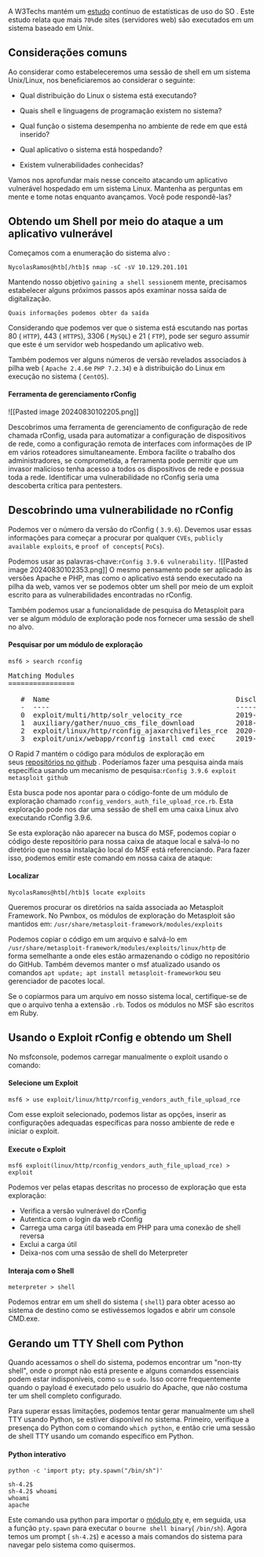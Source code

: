 A W3Techs mantém um [estudo](https://w3techs.com/technologies/overview/operating_system) contínuo de estatísticas de uso do SO . Este estudo relata que mais `70%`de sites (servidores web) são executados em um sistema baseado em Unix.

## Considerações comuns
Ao considerar como estabeleceremos uma sessão de shell em um sistema Unix/Linux, nos beneficiaremos ao considerar o seguinte:

- Qual distribuição do Linux o sistema está executando?
    
- Quais shell e linguagens de programação existem no sistema?
    
- Qual função o sistema desempenha no ambiente de rede em que está inserido?
    
- Qual aplicativo o sistema está hospedando?
    
- Existem vulnerabilidades conhecidas?

Vamos nos aprofundar mais nesse conceito atacando um aplicativo vulnerável hospedado em um sistema Linux. Mantenha as perguntas em mente e tome notas enquanto avançamos. Você pode respondê-las?

## Obtendo um Shell por meio do ataque a um aplicativo vulnerável
Começamos com a enumeração do sistema alvo :

```shel-session
NycolasRamos@htb[/htb]$ nmap -sC -sV 10.129.201.101
```

Mantendo nosso objetivo `gaining a shell session`em mente, precisamos estabelecer alguns próximos passos após examinar nossa saída de digitalização.

`Quais informações podemos obter da saída`

Considerando que podemos ver que o sistema está escutando nas portas 80 ( `HTTP`), 443 ( `HTTPS`), 3306 ( `MySQL`) e 21 ( `FTP`), pode ser seguro assumir que este é um servidor web hospedando um aplicativo web.

Também podemos ver alguns números de versão revelados associados à pilha web ( `Apache 2.4.6`e `PHP 7.2.34`) e à distribuição do Linux em execução no sistema ( `CentOS`).

#### Ferramenta de gerenciamento rConfig
![[Pasted image 20240830102205.png]]

Descobrimos uma ferramenta de gerenciamento de configuração de rede chamada rConfig, usada para automatizar a configuração de dispositivos de rede, como a configuração remota de interfaces com informações de IP em vários roteadores simultaneamente. Embora facilite o trabalho dos administradores, se comprometida, a ferramenta pode permitir que um invasor malicioso tenha acesso a todos os dispositivos de rede e possua toda a rede. Identificar uma vulnerabilidade no rConfig seria uma descoberta crítica para pentesters.

## Descobrindo uma vulnerabilidade no rConfig
Podemos ver o número da versão do rConfig ( `3.9.6`). Devemos usar essas informações para começar a procurar por qualquer `CVEs`, `publicly available exploits`, e `proof of concepts`( `PoCs`).

Podemos usar as palavras-chave:`rConfig 3.9.6 vulnerability.`
![[Pasted image 20240830102353.png]]
O mesmo pensamento pode ser aplicado às versões Apache e PHP, mas como o aplicativo está sendo executado na pilha da web, vamos ver se podemos obter um shell por meio de um exploit escrito para as vulnerabilidades encontradas no rConfig.

Também podemos usar a funcionalidade de pesquisa do Metasploit para ver se algum módulo de exploração pode nos fornecer uma sessão de shell no alvo.

#### Pesquisar por um módulo de exploração
```shell-session
msf6 > search rconfig
```
<pre style="overflow-x:scroll;">
Matching Modules
================

   #  Name                                             Disclosure Date  Rank       Check  Description
   -  ----                                             ---------------  ----       -----  -----------
   0  exploit/multi/http/solr_velocity_rce             2019-10-29       excellent  Yes    Apache Solr Remote Code Execution via Velocity Template
   1  auxiliary/gather/nuuo_cms_file_download          2018-10-11       normal     No     Nuuo Central Management Server Authenticated Arbitrary File Download
   2  exploit/linux/http/rconfig_ajaxarchivefiles_rce  2020-03-11       good       Yes    Rconfig 3.x Chained Remote Code Execution
   3  exploit/unix/webapp/rconfig_install_cmd_exec     2019-10-28       excellent  Yes    rConfig install Command Execution
</pre>

O Rapid 7 mantém o código para módulos de exploração em seus [repositórios no github](https://github.com/rapid7/metasploit-framework/tree/master/modules/exploits) . Poderíamos fazer uma pesquisa ainda mais específica usando um mecanismo de pesquisa:`rConfig 3.9.6 exploit metasploit github`

Esta busca pode nos apontar para o código-fonte de um módulo de exploração chamado `rconfig_vendors_auth_file_upload_rce.rb`. Esta exploração pode nos dar uma sessão de shell em uma caixa Linux alvo executando rConfig 3.9.6.

Se esta exploração não aparecer na busca do MSF, podemos copiar o código deste repositório para nossa caixa de ataque local e salvá-lo no diretório que nossa instalação local do MSF está referenciando. Para fazer isso, podemos emitir este comando em nossa caixa de ataque:

#### Localizar
```shell-session
NycolasRamos@htb[/htb]$ locate exploits
```

Queremos procurar os diretórios na saída associada ao Metasploit Framework. No Pwnbox, os módulos de exploração do Metasploit são mantidos em:
`/usr/share/metasploit-framework/modules/exploits`

Podemos copiar o código em um arquivo e salvá-lo em `/usr/share/metasploit-framework/modules/exploits/linux/http` de forma semelhante a onde eles estão armazenando o código no repositório do GitHub.
Também devemos manter o msf atualizado usando os comandos `apt update; apt install metasploit-framework`ou seu gerenciador de pacotes local.

Se o copiarmos para um arquivo em nosso sistema local, certifique-se de que o arquivo tenha a extensão `.rb`. Todos os módulos no MSF são escritos em Ruby.

## Usando o Exploit rConfig e obtendo um Shell
No msfconsole, podemos carregar manualmente o exploit usando o comando:

#### Selecione um Exploit
```shell-session
msf6 > use exploit/linux/http/rconfig_vendors_auth_file_upload_rce
```
Com esse exploit selecionado, podemos listar as opções, inserir as configurações adequadas específicas para nosso ambiente de rede e iniciar o exploit.

#### Execute o Exploit
```shell-session
msf6 exploit(linux/http/rconfig_vendors_auth_file_upload_rce) > exploit
```

Podemos ver pelas etapas descritas no processo de exploração que esta exploração:

- Verifica a versão vulnerável do rConfig
- Autentica com o login da web rConfig
- Carrega uma carga útil baseada em PHP para uma conexão de shell reversa
- Exclui a carga útil
- Deixa-nos com uma sessão de shell do Meterpreter

#### Interaja com o Shell
```shell-session
meterpreter > shell
```

Podemos entrar em um shell do sistema ( `shell`) para obter acesso ao sistema de destino como se estivéssemos logados e abrir um console CMD.exe.

## Gerando um TTY Shell com Python
Quando acessamos o shell do sistema, podemos encontrar um "non-tty shell", onde o prompt não está presente e alguns comandos essenciais podem estar indisponíveis, como `su` e `sudo`. Isso ocorre frequentemente quando o payload é executado pelo usuário do Apache, que não costuma ter um shell completo configurado.

Para superar essas limitações, podemos tentar gerar manualmente um shell TTY usando Python, se estiver disponível no sistema. Primeiro, verifique a presença do Python com o comando `which python`, e então crie uma sessão de shell TTY usando um comando específico em Python.

#### Python interativo
```shell-session
python -c 'import pty; pty.spawn("/bin/sh")' 

sh-4.2$         
sh-4.2$ whoami
whoami
apache
```

Este comando usa python para importar o [módulo pty](https://docs.python.org/3/library/pty.html) e, em seguida, usa a função `pty.spawn` para executar o `bourne shell binary`( `/bin/sh`). Agora temos um prompt ( `sh-4.2$`) e acesso a mais comandos do sistema para navegar pelo sistema como quisermos.













































